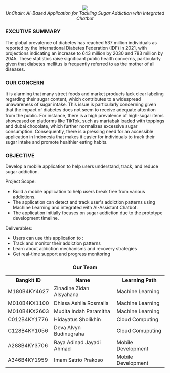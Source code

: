 <div align="center">
  <img src="/assets/imagse.png"><br>
  <i>UnChain: AI-Based Application for Tackling Sugar Addiction with Integrated Chatbot</i>
</div>




### EXCUTIVE SUMMARY
The global prevalence of diabetes has reached 537 million individuals as reported by the International Diabetes Federation (IDF) in 2021, with projections indicating an increase to 643 million by 2030 and 783 million by 2045. These statistics raise significant public health concerns, particularly given that diabetes mellitus is frequently referred to as the mother of all diseases.

### OUR CONCERN
It is alarming that many street foods and market products lack clear labeling regarding their sugar content, which contributes to a widespread unawareness of sugar intake. This issue is particularly concerning given that the impact of diabetes does not seem to receive adequate attention from the public. For instance, there is a high prevalence of high-sugar items showcased on platforms like TikTok, such as martabak loaded with toppings and dubai chocolate, which further normalizes excessive sugar consumption. Consequently, there is a pressing need for an accessible application in Indonesia that makes it easier for individuals to track their sugar intake and promote healthier eating habits.

### OBJECTIVE
Develop a mobile application to help users understand, track, and reduce sugar addiction.

Project Scope:
- Build a mobile application to help users break free from various addictions.
- The application can detect and track user's addiction patterns using Machine Learning and integrated with AI-Assistant Chatbot.
- The application initially focuses on sugar addiction due to the prototype development timeline.
  
Deliverables:
- Users can use this application to : 
- Track and monitor their addiction patterns
- Learn about addiction mechanisms and recovery strategies
- Get real-time support and progress monitoring





<div align="center">
  <h3>Our Team</h3>
  <table align="center">
    <tr>
      <th>Bangkit ID</th>
      <th>Name</th>
      <th>Learning Path</th>
    </tr>
    <tr>
      <td>M180B4KY4627</td>
      <td>Zinadine Zidan Alsyahana</td>
      <td>Machine Learning</td>
    </tr>
    <tr>
      <td>M010B4KX1100</td>
      <td>Dhissa Ashila Rosmalia</td>
      <td>Machine Learning</td>
    </tr>
    <tr>
      <td>M010B4KX2603</td>
      <td>Mudita Indah Paramitha</td>
      <td>Machine Learning</td>
    </tr>
    <tr>
      <td>C012B4KY1776</td>
      <td>Hidayatus Sholikhin</td>
      <td>Cloud Computing</td>
    </tr>
    <tr>
      <td>C128B4KY1056</td>
      <td>Deva Alvyn Budinugraha</td>
      <td>Cloud Comuputing</td>
    </tr>
    <tr>
      <td>A288B4KY3706</td>
      <td>Raya Adinad Jayadi Ahmad</td>
      <td>Mobile Development</td>
    </tr>
     <tr>
      <td>A346B4KY1959</td>
      <td>Imam Satrio Prakoso</td>
      <td>Mobile Development</td>
    </tr>
  </table>
</div>
